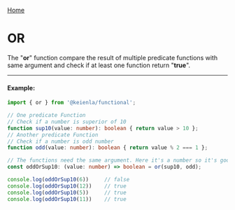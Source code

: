 [Home]('./../../../README.md)

# OR

The "**or**" function compare the result of multiple predicate functions with same argument and check if at least one function return "**true**".

--------------
#### Example:
``` typescript
import { or } from '@keienla/functional';

// One predicate Function
// Check if a number is superior of 10
function sup10(value: number): boolean { return value > 10 };
// Another predicate Function
// Check if a number is odd number
function odd(value: number): boolean { return value % 2 === 1 };

// The functions need the same argument. Here it's a number so it's good
const oddOrSup10: (value: number) => boolean = or(sup10, odd);

console.log(oddOrSup10(6))     // false
console.log(oddOrSup10(12))    // true
console.log(oddOrSup10(5))     // true
console.log(oddOrSup10(11))    // true
```
